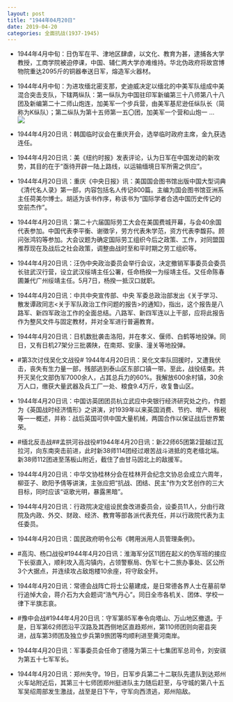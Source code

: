 ```yaml
---
layout: post
title: "1944年04月20日"
date: 2019-04-20
categories: 全面抗战(1937-1945)
---
```


<meta name="referrer" content="no-referrer" />

- 1944年4月中旬：日伪军在平、津地区肆虐，以文化、教育为甚，逮捕各大学教授，工商学院被迫停课，中国、辅仁两大学亦难维持。华北伪政府将故宫博物院重达2095斤的铜器奉送日军，熔造军火器材。 

- 1944年4月中旬：为进攻缅北密支那，史迪威决定以缅北的中美军队组成中美混合突击支队，下辖两纵队：第一纵队为中国驻印军新编第三十八师第八十八团及新编第二十二师山炮连，加美军一个步兵营，由美军基尼逊任纵队长（简称为K纵队）；第二纵队为第十五师第一五〇团，加美军一个营和山炮一 ... <br/><img src="https://wx4.sinaimg.cn/large/aca367d8ly1g29f94uvr5j20c8090mx6.jpg" />

- 1944年4月20日讯：韩国临时议会在重庆开会，选举临时政府主席，金九获选连任。 

- 1944年4月20日讯：美《纽约时报》发表评论，认为日军在中国发动的新攻势，其目的在于“亟待开辟一陆上路线，以运输缅境日军所需之供应”。 

- 1944年4月20日讯：重庆《中央日报》讯：美国国会图书馆出版中国大型词典《清代名人录》第一部，内容包括名人传记800篇。主编为国会图书馆亚洲系主任荷美尔博士。胡适为该书作序，称该书为“国际学者合选中国历史传记的空前杰作”。 

- 1944年4月20日讯：第二十六届国际劳工大会在美国费城开幕，与会40余国代表参加。中国代表李平衡、谢徵孚，劳方代表朱学范，资方代表李馥荪。顾问张鸿钧等参加。大会议题为确定国际劳工组织今后之政策、工作，对同盟国推荐现在及战后之社会政策，调整由战时至和平时期之劳工组织等。 

- 1944年4月20日讯：汪伪中央政治委员会举行会议，决定撤销军事委员会委员长驻武汉行营，设立武汉绥靖主任公署，任命杨揆一为绥靖主任。又任命陈春圃兼代广州绥靖主任。5月7日，杨揆一抵汉口就职。 

- 1944年4月20日讯：中共中央宣传部、中央 军委总政治部发出《关于学习、散发谭政同志<关于军队政治工作问题的报告>的通知》，指出，这个报告是八路军、新四军政治工作的全面总结。八路军、新四军连以上干部，应将此报告作为整风文件与固定教材，并对全军进行普遍教育。 

- 1944年4月20日讯：日机数批袭击洛阳，并在孝义、偃师、白鹤等地投弹。同日，又有日机27架分三批袭陕，在南郑、安康、潼关等地投弹。 

- #第3次讨伐吴化文战役# 1944年4月20日讯：吴化文率队回援时，又遭我伏击，丧失有生力量一部，残部逃到泰山区东部口镇一带。至此，战役结束。共歼灭吴化文部伪军7000余人，占其总兵力的60%。我解放600余村镇，30余万人口，缴获大量武器及兵工厂一处、粮食9.4万斤，收复鲁山区。 

- 1944年4月20日讯：中国访英团团员杭立武应中央银行经济研究处之约，作题为《英国战时经济情形》之讲演，对1939年以来英国消费、节约、增产、租税等一一概述，并称：战后英国可供中国大量机械，两国合作以保证战后世界繁荣。 

- #缅北反击战##孟拱河谷战役#1944年4月20日讯：新22师65团第2营越过瓦拉河，向东南突击前进，此时新38师114团经过艰苦战斗进抵的克老缅北端。新38师112团进至荡板山附近，截住了由甘马因北上的敌援军。 

- 1944年4月20日讯：中华文协桂林分会在桂林开会纪念文协总会成立六周年，柳亚子、欧阳予倩等讲演，主张应把“抗战、团结、民主”作为文艺创作的三大目标，同时应该“讴歌光明，暴露黑暗”。 

- 1944年4月20日讯：行政院决定组设民食改进委员会，设委员11人，分由行政院及内政、外交、财政、经济、教育等部各派代表充任，并以行政院代表为主任委员。 

- 1944年4月20日讯：国民政府明令公布《聘用派用人员管理条例》。 

- #高沟、杨口战役#1944年4月20日讯：淮海军分区11团在起义的伪军班的接应下长驱直入，顺利攻入高沟镇内，占领警察局、伪军七十二旅办事处、区公所3个大据点，并连续攻占敌炮楼10余座，将守敌全歼。 

- 1944年4月20日讯：常德会战阵亡将士公墓建成，是日常德各界人士在墓前举行追悼大会，蒋介石为大会题词“浩气丹心”。同日全市各机关、团体、学校一律下半旗志哀。 

- #豫中会战#1944年4月20日讯：守军第85军奉令向塔山、万山地区撤退。于是，日军第62师团沿平汉路及其西侧地区直趋郑州，第110师团则向密县突进，战车第3师团及独立步兵第9旅团等均顺利进至黄河南岸。 

- 1944年4月20日讯：军事委员会任命丁德隆为第三十七集团军总司令，刘安祺为第五十七军军长。 

- 1944年4月20日讯：郑州失守。19日，日军步兵第二十二联队先遣队到达郑州火车站附近后，其第三十七师团郑州挺进队主力随后赶至，与守城的第八十五军吴绍周部发生激战，战至是日下午，守军向西溃逃，郑州陷敌。 

